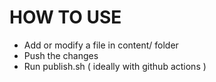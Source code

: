 HOW TO USE
===

- Add or modify a file in content/ folder
- Push the changes
- Run publish.sh ( ideally with github actions )
